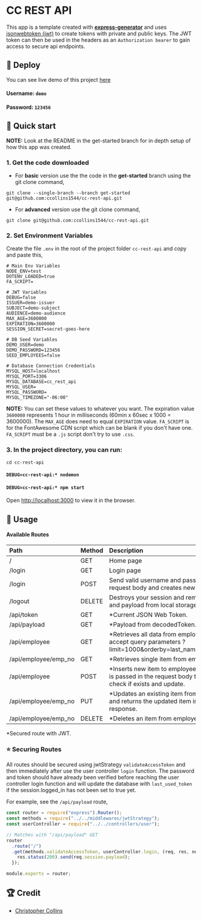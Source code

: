 # CC REST API

This app is a template created with **[express-generator](https://expressjs.com/en/starter/generator.html)** and uses [jsonwebtoken (jwt)](https://www.npmjs.com/package/jsonwebtoken) to create tokens with private and public keys. The JWT token can then be used in the headers as an `Authorization bearer` to gain access to secure api endpoints.

## 💫 Deploy

You can see live demo of this project [here](https://ancient-bastion-93975.herokuapp.com/)

#### Username: `demo`

#### Password: `123456`

## 🚀 Quick start

**NOTE:** Look at the README in the get-started branch for in depth setup of how this app was created.

### 1. Get the code downloaded

- For **basic** version use the the code in the **get-started** branch using the git clone command,

```shell
git clone --single-branch --branch get-started git@github.com:ccollins1544/cc-rest-api.git
```

- For **advanced** version use the git clone command,

```shell
git clone git@github.com:ccollins1544/cc-rest-api.git
```

### 2. **Set Environment Variables**

Create the file `.env` in the root of the project folder `cc-rest-api` and copy and paste this,

```shell
# Main Env Variables
NODE_ENV=test
DOTENV_LOADED=true
FA_SCRIPT=

# JWT Variables
DEBUG=false
ISSUER=demo-issuer
SUBJECT=demo-subject
AUDIENCE=demo-audience
MAX_AGE=3600000
EXPIRATION=3600000
SESSION_SECRET=secret-goes-here

# DB Seed Variables
DEMO_USER=demo
DEMO_PASSWORD=123456
SEED_EMPLOYEES=false

# Database Connection Credentials
MYSQL_HOST=localhost
MYSQL_PORT=3306
MYSQL_DATABASE=cc_rest_api
MYSQL_USER=
MYSQL_PASSWORD=
MYSQL_TIMEZONE="-06:00"
```

**NOTE:** You can set these values to whatever you want. The expiration value `3600000` represents 1 hour in milliseconds (60min x 60sec x 1000 = 3600000). The `MAX_AGE` does need to equal `EXPIRATION` value. `FA_SCRIPT` is for the FontAwesome CDN script which can be blank if you don't have one. `FA_SCRIPT` must be a `.js` script don't try to use `.css`.

### 3. In the project directory, you can run:

```shell
cd cc-rest-api
```

#### `DEBUG=cc-rest-api:* nodemon`

#### `DEBUG=cc-rest-api:* npm start`

Open [http://localhost:3000](http://localhost:3000) to view it in the browser.

## 🥑 Usage

#### Available Routes

| Path                 | Method | Description                                                                                                     |
| :------------------- | ------ | :-------------------------------------------------------------------------------------------------------------- |
| /                    | GET    | Home page                                                                                                       |
| /login               | GET    | Login page                                                                                                      |
| /login               | POST   | Send valid username and password in request body and creates new token.                                         |
| /logout              | DELETE | Destroys your session and removes token and payload from local storage.                                         |
| /api/token           | GET    | \*Current JSON Web Token.                                                                                       |
| /api/payload         | GET    | \*Payload from decodedToken.                                                                                    |
| /api/employee        | GET    | \*Retrieves all data from employees. Can accept query parameters ?limit=1000&orderby=last_name&order=asc.       |
| /api/employee/emp_no | GET    | \*Retrieves single item from employees.                                                                         |
| /api/employee        | POST   | \*Inserts new item to employees. If emp_no is passed in the request body then we'll check if exists and update. |
| /api/employee/emp_no | PUT    | \*Updates an existing item from employees and returns the updated item in the response.                         |
| /api/employee/emp_no | DELETE | \*Deletes an item from employees.                                                                               |

\*Secured route with JWT.

### ⭐ Securing Routes

All routes should be secured using jwtStrategy `validateAccessToken` and then immediately after use the user controller `login` function. The password and token should have already been verified before reaching the user controller login function and will update the database with `last_used_token` if the session.logged_in has not been set to true yet.

For example, see the `/api/payload` route,

```javascript
const router = require("express").Router();
const methods = require("../../middlewares/jwtStrategy");
const userController = require("../../controllers/user");

// Matches with "/api/payload" GET
router
  .route("/")
  .get(methods.validateAccessToken, userController.login, (req, res, next) => {
    res.status(200).send(req.session.payload);
  });

module.exports = router;
```

## 🏆 Credit

- [Christopher Collins](https://ccollins.io)
